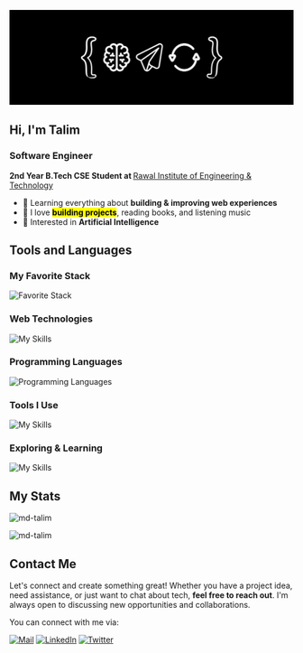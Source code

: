 ![Banner](./public/banner.png)

## Hi, I'm Talim

### Software Engineer

<p><strong>2nd Year B.Tech CSE Student at </strong><a href="https://www.rawalinstitutions.com/">Rawal Institute of Engineering & Technology</a></p>

- 🌱 Learning everything about **building & improving web experiences**
- 💼 I love <mark style="background-color:#97124;">**building projects**</mark>, reading books, and listening music
- 🧐 Interested in **Artificial Intelligence**

## Tools and Languages

### My Favorite Stack

![Favorite Stack](https://skillicons.dev/icons?i=next,typescript,tailwind,react,bun)

### Web Technologies

![My Skills](https://skillicons.dev/icons?i=html,css,js,vite)

### Programming Languages

![Programming Languages](https://skillicons.dev/icons?i=python,java,js,cpp)

### Tools I Use

![My Skills](https://skillicons.dev/icons?i=git,github,vscode,vercel,figma,notion)

### Exploring & Learning

![My Skills](https://skillicons.dev/icons?i=threejs,svelte)

## My Stats

<div>
  <p><img src="https://github-readme-stats.vercel.app/api/top-langs?username=md-talim&show_icons=true&locale=en&layout=compact" alt="md-talim" /></p>
</div>
<div>
  <p><img src="https://github-readme-streak-stats.herokuapp.com/?user=md-talim&" alt="md-talim" /></p>
</div>

## Contact Me

Let's connect and create something great! Whether you have a project idea, need assistance, or just want to chat about tech, **feel free to reach out**. I'm always open to discussing new opportunities and collaborations.

You can connect with me via:

[![Mail](https://skillicons.dev/icons?i=gmail)](mailto:mohd.talim.work@gmail.com) [![LinkedIn](https://skillicons.dev/icons?i=linkedin)](https://linkedin.com/in/themdtalim) [![Twitter](https://skillicons.dev/icons?i=twitter)](https://x.com/themdtalim)
